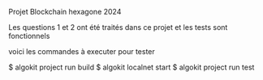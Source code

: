 Projet Blockchain hexagone 2024

Les questions 1 et 2 ont été traités dans ce projet
et les tests sont fonctionnels

voici les commandes à executer pour tester

$ algokit project run build
$ algokit localnet start
$ algokit project run test

